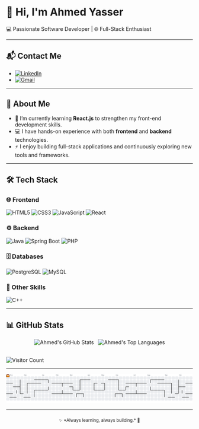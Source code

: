 # 👋 Hi, I'm Ahmed Yasser  

💻 Passionate Software Developer | 🌐 Full-Stack Enthusiast  

---

## 📬 Contact Me  
<div align="left">

- [![LinkedIn](https://img.shields.io/badge/LinkedIn-blue?logo=linkedin&style=for-the-badge)](https://www.linkedin.com/in/ahmed-yasser-34a65b251/)
- [![Gmail](https://img.shields.io/badge/Gmail-D14836?logo=gmail&logoColor=white&style=for-the-badge)](mailto:ay622004@gmail.com)

</div>

---

## 🚀 About Me  
- 🌱 I’m currently learning **React.js** to strengthen my front-end development skills.  
- 💻 I have hands-on experience with both **frontend** and **backend** technologies.  
- ⚡ I enjoy building full-stack applications and continuously exploring new tools and frameworks.  

---

## 🛠️ Tech Stack  

### 🌐 Frontend
![HTML5](https://img.shields.io/badge/HTML5-E34F26?style=for-the-badge&logo=html5&logoColor=white)
![CSS3](https://img.shields.io/badge/CSS3-1572B6?style=for-the-badge&logo=css3&logoColor=white)
![JavaScript](https://img.shields.io/badge/JavaScript-F7DF1E?style=for-the-badge&logo=javascript&logoColor=black)
![React](https://img.shields.io/badge/React-20232A?style=for-the-badge&logo=react&logoColor=61DAFB)

### ⚙️ Backend
![Java](https://img.shields.io/badge/Java-ED8B00?style=for-the-badge&logo=java&logoColor=white)
![Spring Boot](https://img.shields.io/badge/Spring%20Boot-6DB33F?style=for-the-badge&logo=springboot&logoColor=white)
![PHP](https://img.shields.io/badge/PHP-777BB4?style=for-the-badge&logo=php&logoColor=white)

### 🗄️ Databases
![PostgreSQL](https://img.shields.io/badge/PostgreSQL-316192?style=for-the-badge&logo=postgresql&logoColor=white)
![MySQL](https://img.shields.io/badge/MySQL-005C84?style=for-the-badge&logo=mysql&logoColor=white)

### 🔧 Other Skills
![C++](https://img.shields.io/badge/C++-00599C?style=for-the-badge&logo=cplusplus&logoColor=white)

---

## 📊 GitHub Stats  

<div align="center">
  <img src="https://github-readme-stats.vercel.app/api?username=Ahmed-Yasser1231&show_icons=true&theme=github_dark" alt="Ahmed's GitHub Stats" height="170" />
  &nbsp;
  <img src="https://github-readme-stats.vercel.app/api/top-langs/?username=Ahmed-Yasser1231&layout=compact&theme=github_dark" alt="Ahmed's Top Languages" height="170" />
</div>
<br/>


![Visitor Count](https://komarev.com/ghpvc/?username=Ahmed-Yasser1231&style=for-the-badge)  

---

<picture>
  <source media="(prefers-color-scheme: dark)" srcset="https://raw.githubusercontent.com/Ahmed-Yasser1231/Ahmed-Yasser1231/output/pacman-contribution-graph-dark.svg">
  <source media="(prefers-color-scheme: light)" srcset="https://raw.githubusercontent.com/Ahmed-Yasser1231/Ahmed-Yasser1231/output/pacman-contribution-graph.svg">
  <img alt="pacman contribution graph" src="https://raw.githubusercontent.com/Ahmed-Yasser1231/Ahmed-Yasser1231/output/pacman-contribution-graph.svg">
</picture>

---
 
<p align="center"><sub>✨ *Always learning, always building.* 🚀</sub></p>
